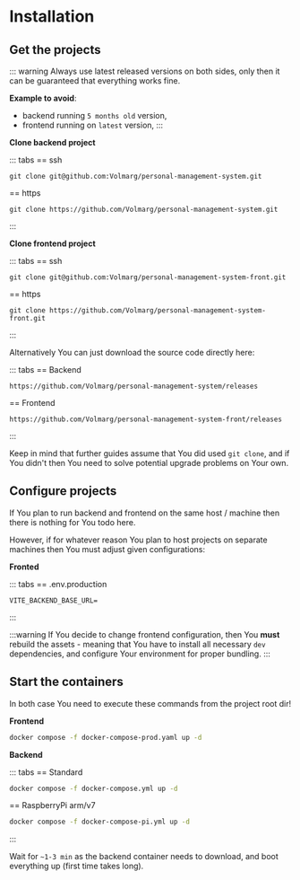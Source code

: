 # Installation

## Get the projects

::: warning
Always use latest released versions on both sides, only then it can be guaranteed that everything works fine.

**Example to avoid**:
- backend running `5 months old` version,
- frontend running on `latest` version,
:::

**Clone backend project**

::: tabs
== ssh
```
git clone git@github.com:Volmarg/personal-management-system.git
```
== https
```
git clone https://github.com/Volmarg/personal-management-system.git
```
:::

**Clone frontend project**

::: tabs
== ssh
```
git clone git@github.com:Volmarg/personal-management-system-front.git
```
== https
```
git clone https://github.com/Volmarg/personal-management-system-front.git
```
:::

Alternatively You can just download the source code directly here:

::: tabs
== Backend
```
https://github.com/Volmarg/personal-management-system/releases
```
== Frontend
```
https://github.com/Volmarg/personal-management-system-front/releases
```
:::

Keep in mind that further guides assume that You did used `git clone`, and if You didn't then You need to solve potential upgrade problems on Your own.

## Configure projects

If You plan to run backend and frontend on the same host / machine then there is nothing for You todo here.

However, if for whatever reason You plan to host projects on separate machines then You must adjust given configurations:

**Fronted**

::: tabs
== .env.production
```dotenv
VITE_BACKEND_BASE_URL=
```
:::

:::warning
If You decide to change frontend configuration, then You **must** rebuild the assets - meaning that You have to install 
all necessary `dev` dependencies, and configure Your environment for proper bundling.
:::

## Start the containers

In both case You need to execute these commands from the project root dir!

**Frontend**

```sh
docker compose -f docker-compose-prod.yaml up -d
```

**Backend**

::: tabs
== Standard
```sh
docker compose -f docker-compose.yml up -d
```
== RaspberryPi arm/v7
```sh
docker compose -f docker-compose-pi.yml up -d
```
:::

Wait for `~1-3 min` as the backend container needs to download, and boot everything up (first time takes long).
